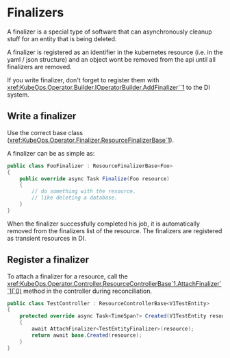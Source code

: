# Finalizers

A finalizer is a special type of software that can asynchronously
cleanup stuff for an entity that is being deleted.

A finalizer is registered as an identifier in the kubernetes
resource (i.e. in the yaml / json structure) and an object
wont be removed from the api until all finalizers are removed.

If you write finalizer, don't forget to register them with
<xref:KubeOps.Operator.Builder.IOperatorBuilder.AddFinalizer``1>
to the DI system.

## Write a finalizer

Use the correct base class (<xref:KubeOps.Operator.Finalizer.ResourceFinalizerBase`1>).

A finalizer can be as simple as:

```csharp
public class FooFinalizer : ResourceFinalizerBase<Foo>
{
    public override async Task Finalize(Foo resource)
    {
        // do something with the resource.
        // like deleting a database.
    }
}
```

When the finalizer successfully completed his job, it is automatically removed
from the finalizers list of the resource. The finalizers are registered
as transient resources in DI.

## Register a finalizer

To attach a finalizer for a resource, call the
<xref:KubeOps.Operator.Controller.ResourceControllerBase`1.AttachFinalizer``1(`0)>
method in the controller during reconciliation.

```csharp
public class TestController : ResourceControllerBase<V1TestEntity>
{
    protected override async Task<TimeSpan?> Created(V1TestEntity resource)
    {
        await AttachFinalizer<TestEntityFinalizer>(resource);
        return await base.Created(resource);
    }
}
```
